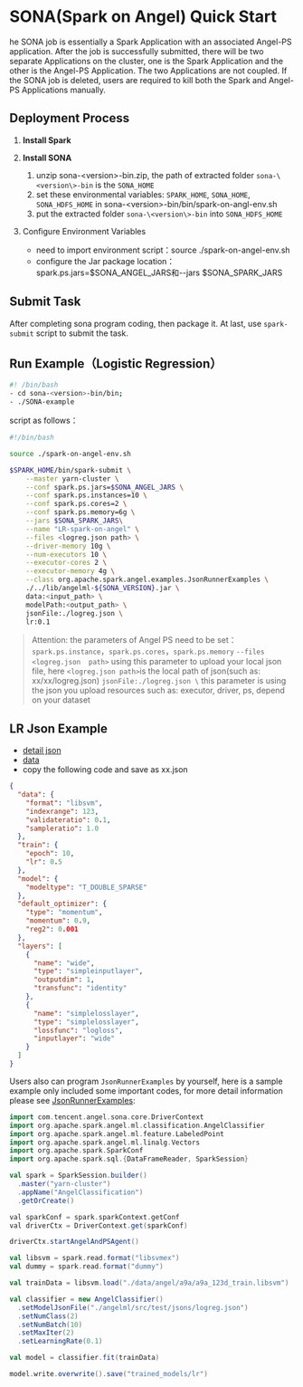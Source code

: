 # SONA(Spark on Angel) Quick Start 

he SONA job is essentially a Spark Application with an associated Angel-PS application. 
After the job is successfully submitted, there will be two separate Applications on the cluster, 
one is the Spark Application and the other is the Angel-PS Application. The two Applications are not coupled. 
If the SONA job is deleted, users are required to kill both the Spark and Angel-PS Applications manually.

## Deployment Process

1. **Install Spark**
2. **Install SONA**
	1. unzip sona-\<version\>-bin.zip, the path of extracted folder `sona-\<version\>-bin` is the `SONA_HOME`
	2. set these environmental variables: `SPARK_HOME`, `SONA_HOME`, `SONA_HDFS_HOME` in sona-\<version\>-bin/bin/spark-on-angl-env.sh
	3. put the extracted folder `sona-\<version\>-bin` into `SONA_HDFS_HOME`

3. Configure Environment Variables

	- need to import environment script：source ./spark-on-angel-env.sh
	- configure the Jar package location：spark.ps.jars=\$SONA_ANGEL_JARS和--jars \$SONA_SPARK_JARS

## Submit Task

After completing sona program coding, then package it. At last, use `spark-submit` script to submit the task.


## Run Example（Logistic Regression）

```bash
#! /bin/bash
- cd sona-<version>-bin/bin; 
- ./SONA-example
```

script as follows：

```bash
#!/bin/bash

source ./spark-on-angel-env.sh

$SPARK_HOME/bin/spark-submit \
    --master yarn-cluster \
    --conf spark.ps.jars=$SONA_ANGEL_JARS \
    --conf spark.ps.instances=10 \
    --conf spark.ps.cores=2 \
    --conf spark.ps.memory=6g \
    --jars $SONA_SPARK_JARS\
    --name "LR-spark-on-angel" \
    --files <logreg.json path> \
    --driver-memory 10g \
    --num-executors 10 \
    --executor-cores 2 \
    --executor-memory 4g \
    --class org.apache.spark.angel.examples.JsonRunnerExamples \
    ./../lib/angelml-${SONA_VERSION}.jar \
    data:<input_path> \
    modelPath:<output_path> \
    jsonFile:./logreg.json \
    lr:0.1
```

> Attention: the parameters of Angel PS need to be set：`spark.ps.instance`，`spark.ps.cores`，`spark.ps.memory`
> ```--files <logreg.json  path>``` using this parameter to upload your local json file, here ```<logreg.json path>```is the local path of json(such as: xx/xx/logreg.json)
> ```jsonFile:./logreg.json \``` this parameter is using the json you upload
> resources such as: executor, driver, ps, depend on your dataset


## LR Json Example 

- [detail json](https://github.com/Angel-ML/angel/blob/master/docs/basic/json_conf_en.md)
- [data](https://github.com/Angel-ML/angel/tree/master/data/a9a/a9a_123d_train.libsvm)
- copy the following code and save as xx.json

```json
{
  "data": {
    "format": "libsvm",
    "indexrange": 123,
    "validateratio": 0.1,
    "sampleratio": 1.0
  },
  "train": {
    "epoch": 10,
    "lr": 0.5
  },
  "model": {
    "modeltype": "T_DOUBLE_SPARSE"
  },
  "default_optimizer": {
    "type": "momentum",
    "momentum": 0.9,
    "reg2": 0.001
  },
  "layers": [
    {
      "name": "wide",
      "type": "simpleinputlayer",
      "outputdim": 1,
      "transfunc": "identity"
    },
    {
      "name": "simplelosslayer",
      "type": "simplelosslayer",
      "lossfunc": "logloss",
      "inputlayer": "wide"
    }
  ]
}

```

Users also can program ```JsonRunnerExamples``` by yourself, here is a sample example only included some important codes, for more detail information please see [JsonRunnerExamples](https://github.com/Angel-ML/sona/blob/master/angelml/src/main/scala/org/apache/spark/angel/examples/JsonRunnerExamples.scala): 

```scala
import com.tencent.angel.sona.core.DriverContext
import org.apache.spark.angel.ml.classification.AngelClassifier
import org.apache.spark.angel.ml.feature.LabeledPoint
import org.apache.spark.angel.ml.linalg.Vectors
import org.apache.spark.SparkConf
import org.apache.spark.sql.{DataFrameReader, SparkSession}

val spark = SparkSession.builder()
  .master("yarn-cluster")
  .appName("AngelClassification")
  .getOrCreate()

val sparkConf = spark.sparkContext.getConf
val driverCtx = DriverContext.get(sparkConf)

driverCtx.startAngelAndPSAgent()

val libsvm = spark.read.format("libsvmex")
val dummy = spark.read.format("dummy")

val trainData = libsvm.load("./data/angel/a9a/a9a_123d_train.libsvm")

val classifier = new AngelClassifier()
  .setModelJsonFile("./angelml/src/test/jsons/logreg.json")
  .setNumClass(2)
  .setNumBatch(10)
  .setMaxIter(2)
  .setLearningRate(0.1)

val model = classifier.fit(trainData)

model.write.overwrite().save("trained_models/lr")
```